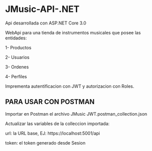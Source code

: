 # JMusic-API-.NET
 Api desarrollada con ASP.NET Core 3.0
 
 WebApi para una tienda de instrumentos musicales que posee las entidades: 

  1- Productos
  
  2- Usuarios
  
  3- Ordenes
  
  4- Perfiles
  
  
Imprementa autentificacion con JWT y autorizacion con Roles.


## PARA USAR CON POSTMAN ##

Importar en Postman el archivo JMusic JWT.postman_collection.json


Actualizar las variables de la colleccion importada:

  url: la URL base, EJ: https://localhost:5001/api
  
  token: el token generado desde Sesion
